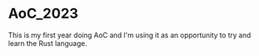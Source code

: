 # AoC_2023
This is my first year doing AoC and I'm using it as an opportunity to try and learn the Rust language.
